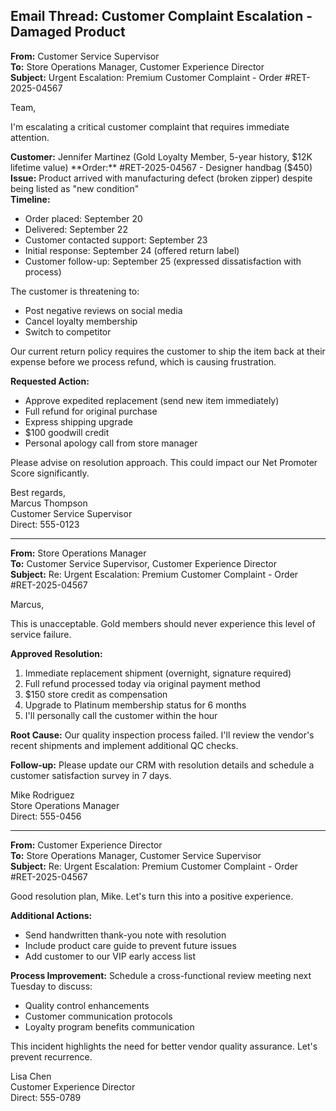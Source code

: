 ## Email Thread: Customer Complaint Escalation - Damaged Product

**From:** Customer Service Supervisor  
**To:** Store Operations Manager, Customer Experience Director  
**Subject:** Urgent Escalation: Premium Customer Complaint - Order #RET-2025-04567  

Team,  

I'm escalating a critical customer complaint that requires immediate attention.  

**Customer:** Jennifer Martinez (Gold Loyalty Member, 5-year history, $12K lifetime value)  
**Order:** #RET-2025-04567 - Designer handbag ($450)  
**Issue:** Product arrived with manufacturing defect (broken zipper) despite being listed as "new condition"  
**Timeline:**  
- Order placed: September 20  
- Delivered: September 22  
- Customer contacted support: September 23  
- Initial response: September 24 (offered return label)  
- Customer follow-up: September 25 (expressed dissatisfaction with process)  

The customer is threatening to:  
- Post negative reviews on social media  
- Cancel loyalty membership  
- Switch to competitor  

Our current return policy requires the customer to ship the item back at their expense before we process refund, which is causing frustration.  

**Requested Action:**  
- Approve expedited replacement (send new item immediately)  
- Full refund for original purchase  
- Express shipping upgrade  
- $100 goodwill credit  
- Personal apology call from store manager  

Please advise on resolution approach. This could impact our Net Promoter Score significantly.  

Best regards,  
Marcus Thompson  
Customer Service Supervisor  
Direct: 555-0123  

---  

**From:** Store Operations Manager  
**To:** Customer Service Supervisor, Customer Experience Director  
**Subject:** Re: Urgent Escalation: Premium Customer Complaint - Order #RET-2025-04567  

Marcus,  

This is unacceptable. Gold members should never experience this level of service failure.  

**Approved Resolution:**  
1. Immediate replacement shipment (overnight, signature required)  
2. Full refund processed today via original payment method  
3. $150 store credit as compensation  
4. Upgrade to Platinum membership status for 6 months  
5. I'll personally call the customer within the hour  

**Root Cause:** Our quality inspection process failed. I'll review the vendor's recent shipments and implement additional QC checks.  

**Follow-up:** Please update our CRM with resolution details and schedule a customer satisfaction survey in 7 days.  

Mike Rodriguez  
Store Operations Manager  
Direct: 555-0456  

---  

**From:** Customer Experience Director  
**To:** Store Operations Manager, Customer Service Supervisor  
**Subject:** Re: Urgent Escalation: Premium Customer Complaint - Order #RET-2025-04567  

Good resolution plan, Mike. Let's turn this into a positive experience.  

**Additional Actions:**  
- Send handwritten thank-you note with resolution  
- Include product care guide to prevent future issues  
- Add customer to our VIP early access list  

**Process Improvement:** Schedule a cross-functional review meeting next Tuesday to discuss:  
- Quality control enhancements  
- Customer communication protocols  
- Loyalty program benefits communication  

This incident highlights the need for better vendor quality assurance. Let's prevent recurrence.  

Lisa Chen  
Customer Experience Director  
Direct: 555-0789